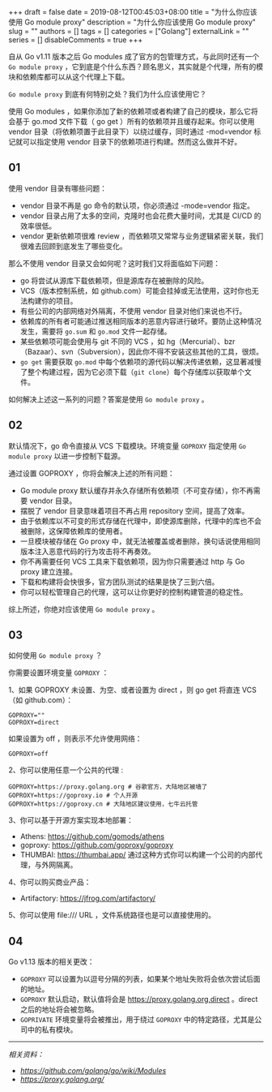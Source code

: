 +++
draft = false
date = 2019-08-12T00:45:03+08:00
title = "为什么你应该使用 Go module proxy"
description = "为什么你应该使用 Go module proxy"
slug = ""
authors = []
tags = []
categories = ["Golang"]
externalLink = ""
series = []
disableComments = true
+++

自从 Go v1.11 版本之后 Go modules 成了官方的包管理方式，与此同时还有一个 `Go module proxy` ，它到底是个什么东西？顾名思义，其实就是个代理，所有的模块和依赖库都可以从这个代理上下载。

`Go module proxy` 到底有何特别之处？我们为什么应该使用它？

使用 Go modules ，如果你添加了新的依赖项或者构建了自己的模块，那么它将会基于 go.mod 文件下载（ go get ）所有的依赖项并且缓存起来。你可以使用 vendor 目录（将依赖项置于此目录下）以绕过缓存，同时通过 -mod=vendor 标记就可以指定使用 vendor 目录下的依赖项进行构建。然而这么做并不好。


## 01

使用 vendor 目录有哪些问题：

- vendor 目录不再是 go 命令的默认项，你必须通过 -mode=vendor 指定。
- vendor 目录占用了太多的空间，克隆时也会花费大量时间，尤其是 CI/CD 的效率很低。
- vendor 更新依赖项很难 review ，而依赖项又常常与业务逻辑紧密关联，我们很难去回顾到底发生了哪些变化。


那么不使用 vendor 目录又会如何呢？这时我们又将面临如下问题：

- go 将尝试从源库下载依赖项，但是源库存在被删除的风险。
- VCS（版本控制系统，如 github.com）可能会挂掉或无法使用，这时你也无法构建你的项目。
- 有些公司的内部网络对外隔离，不使用 vendor 目录对他们来说也不行。
- 依赖库的所有者可能通过推送相同版本的恶意内容进行破坏。要防止这种情况发生，需要将 `go.sum` 和 `go.mod` 文件一起存储。
- 某些依赖项可能会使用与 git 不同的 VCS ，如 hg（Mercurial）、bzr（Bazaar）、svn（Subversion），因此你不得不安装这些其他的工具，很烦。
- `go get` 需要获取 `go.mod` 中每个依赖项的源代码以解决传递依赖，这显著减慢了整个构建过程，因为它必须下载（`git clone`）每个存储库以获取单个文件。


如何解决上述这一系列的问题？答案是使用 `Go module proxy` 。


## 02

默认情况下，go 命令直接从 VCS 下载模块。环境变量 `GOPROXY` 指定使用 `Go module proxy` 以进一步控制下载源。

通过设置 GOPROXY ，你将会解决上述的所有问题：

- Go module proxy 默认缓存并永久存储所有依赖项（不可变存储），你不再需要 vendor 目录。
- 摆脱了 vendor 目录意味着项目不再占用 repository 空间，提高了效率。
- 由于依赖库以不可变的形式存储在代理中，即使源库删除，代理中的库也不会被删除，这保障依赖库的使用者。
- 一旦模块被存储在 Go proxy 中，就无法被覆盖或者删除，换句话说使用相同版本注入恶意代码的行为攻击将不再奏效。
- 你不再需要任何 VCS 工具来下载依赖项，因为你只需要通过 http 与 Go proxy 建立连接。
- 下载和构建将会快很多，官方团队测试的结果是快了三到六倍。
- 你可以轻松管理自己的代理，这可以让你更好的控制构建管道的稳定性。

综上所述，你绝对应该使用 `Go module proxy` 。


## 03

如何使用 `Go module proxy` ？


你需要设置环境变量 `GOPROXY` ：


1、如果 GOPROXY 未设置、为空、或者设置为 direct ，则 go get 将直连 VCS （如 github.com）：

```
GOPROXY=""
GOPROXY=direct
```

如果设置为 off ，则表示不允许使用网络：

```
GOPROXY=off
```

2、你可以使用任意一个公共的代理 :

```
GOPROXY=https://proxy.golang.org # 谷歌官方，大陆地区被墙了
GOPROXY=https://goproxy.io # 个人开源
GOPROXY=https://goproxy.cn # 大陆地区建议使用，七牛云托管
```

3、你可以基于开源方案实现本地部署：

- Athens: https://github.com/gomods/athens
- goproxy: https://github.com/goproxy/goproxy
- THUMBAI: https://thumbai.app/
通过这种方式你可以构建一个公司的内部代理，与外网隔离。


4、你可以购买商业产品：

- Artifactory: https://jfrog.com/artifactory/


5、你可以使用 file:/// URL ，文件系统路径也是可以直接使用的。


## 04

Go v1.13 版本的相关更改：

- `GOPROXY` 可以设置为以逗号分隔的列表，如果某个地址失败将会依次尝试后面的地址。
- `GOPROXY` 默认启动，默认值将会是 https://proxy.golang.org,direct 。direct 之后的地址将会被忽略。
- `GOPRIVATE` 环境变量将会被推出，用于绕过 `GOPROXY` 中的特定路径，尤其是公司中的私有模块。


---

*相关资料：*

- *https://github.com/golang/go/wiki/Modules*
- *https://proxy.golang.org/*